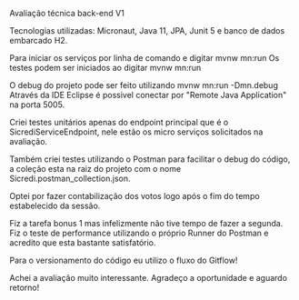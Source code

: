Avaliação técnica back-end V1

Tecnologias utilizadas: Micronaut, Java 11, JPA, Junit 5 e banco de dados embarcado H2.

Para iniciar os serviços por linha de comando e digitar mvnw mn:run
Os testes podem ser iniciados ao digitar mvnw mn:run

O debug do projeto pode ser feito utilizando mvnw mn:run -Dmn.debug
Através da IDE Eclipse é possivel conectar por "Remote Java Application" na porta 5005.

Criei testes unitários apenas do endpoint principal que é o SicrediServiceEndpoint, nele estão os micro serviços solicitados na avaliação.

Também criei testes utilizando o Postman para facilitar o debug do código, a coleção esta na raiz do projeto com o nome Sicredi.postman_collection.json.

Optei por fazer contabilização dos votos logo após o fim do tempo estabelecido da sessão.

Fiz a tarefa bonus 1 mas infelizmente não tive tempo de fazer a segunda. Fiz o teste de performance utilizando o próprio Runner do Postman e acredito que esta bastante satisfatório.

Para o versionamento do código eu utilizo o fluxo do Gitflow!

Achei a avaliação muito interessante. Agradeço a oportunidade e aguardo retorno!
